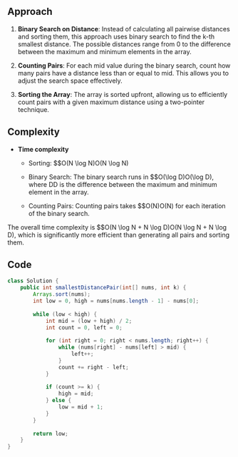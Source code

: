 ## Approach

1. **Binary Search on Distance**: 
    Instead of calculating all pairwise distances and sorting them, this approach uses binary search to find the k-th smallest distance. The possible distances range from 0 to the difference between the maximum and minimum elements in the array.

2.  **Counting Pairs**: 
    For each mid value during the binary search, count how many pairs have a distance less than or equal to mid. This allows you to adjust the search space effectively.

3. **Sorting the Array**: 
    The array is sorted upfront, allowing us to efficiently count pairs with a given maximum distance using a two-pointer technique.

## Complexity

- **Time complexity**

  * Sorting: $$O(N \log ⁡N)O(N \log N)

  * Binary Search: The binary search runs in $$O(\log⁡ D)O(\log D), where DD is the difference between the maximum and minimum element in the array.

  * Counting Pairs: Counting pairs takes $$O(N)O(N) for each iteration of the binary search.

The overall time complexity is $$O(N \log ⁡N + N \log ⁡D)O(N \log N + N \log D), which is significantly more efficient than generating all pairs and sorting them.

## Code 
```Java
class Solution {
    public int smallestDistancePair(int[] nums, int k) {
        Arrays.sort(nums);
        int low = 0, high = nums[nums.length - 1] - nums[0];
        
        while (low < high) {
            int mid = (low + high) / 2;
            int count = 0, left = 0;
            
            for (int right = 0; right < nums.length; right++) {
                while (nums[right] - nums[left] > mid) {
                    left++;
                }
                count += right - left;
            }
            
            if (count >= k) {
                high = mid;
            } else {
                low = mid + 1;
            }
        }
        
        return low;
    }
}
```
